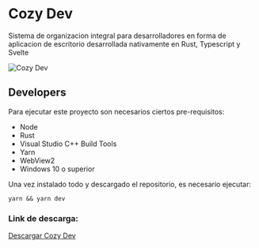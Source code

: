 # Cozy Dev

Sistema de organizacion integral para desarrolladores en forma de aplicacion de escritorio desarrollada nativamente en Rust, Typescript y Svelte

![Cozy Dev](https://img.freepik.com/premium-vector/set-planning-schedules-infographic-dashboard-templates-online-planner-organization-time-management-concept-horizontal-vector-illustration_48369-36773.jpg?w=2000)

## Developers

Para ejecutar este proyecto son necesarios ciertos pre-requisitos:

- Node
- Rust
- Visual Studio C++ Build Tools
- Yarn
- WebView2
- Windows 10 o superior

Una vez instalado todo y descargado el repositorio, es necesario ejecutar:

`yarn && yarn dev`

### Link de descarga:

[Descargar Cozy Dev](https://google.com)
